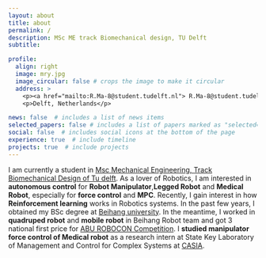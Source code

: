 ```yaml
---
layout: about
title: about
permalink: /
description: MSc ME track Biomechanical design, TU Delft
subtitle: 

profile:
  align: right
  image: mry.jpg
  image_circular: false # crops the image to make it circular
  address: >
    <p><a href="mailto:R.Ma-8@student.tudelft.nl"> R.Ma-8@student.tudelft.nl </a></p>
    <p>Delft, Netherlands</p>

news: false  # includes a list of news items
selected_papers: false # includes a list of papers marked as "selected={true}"
social: false  # includes social icons at the bottom of the page
experience: true  # include timeline
projects: true  # include projects
---
```

I am currently a student in [Msc Mechanical Engineering, Track Biomechanical Design of Tu delft](https://www.tudelft.nl/en/education/programmes/masters/mechanical-engineering/msc-mechanical-engineering/track-overview/track-biomechanical-design).
As a lover of Robotics, I am interested in **autonomous control** for **Robot Manipulator**,**Legged Robot** and **Medical Robot**, especially for **force control** and **MPC**. Recently, I gain interest in how  **Reinforcement learning** works in Robotics systems.
In the past few years, I obtained my BSc degree at [Beihang university](https://en.wikipedia.org/wiki/Beihang_University). In the meantime, I worked in **quadruped robot** and **mobile robot** in Beihang Robot team and got 3 national first price for [ABU ROBOCON Competition](https://en.wikipedia.org/wiki/ABU_Robocon). I **studied manipulator force control of Medical robot** as a research intern at State Key Laboratory of Management and Control for Complex Systems at [CASIA](http://english.ia.cas.cn/).

